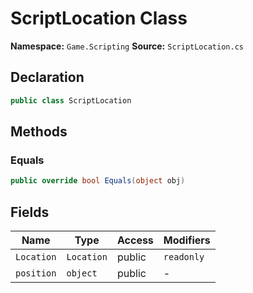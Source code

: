# ScriptLocation Class

**Namespace:** `Game.Scripting`
**Source:** `ScriptLocation.cs`

## Declaration

```csharp
public class ScriptLocation
```

## Methods

### Equals

```csharp
public override bool Equals(object obj)
```

## Fields

| Name | Type | Access | Modifiers |
|------|------|--------|-----------|
| `Location` | `Location` | public | `readonly` |
| `position` | `object` | public | - |

